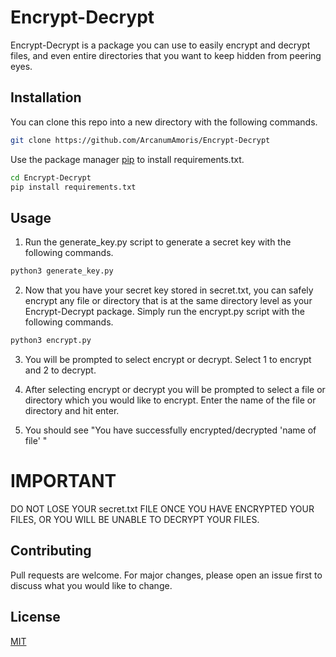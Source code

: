 # Encrypt-Decrypt

Encrypt-Decrypt is a package you can use to easily encrypt and decrypt files, and even entire directories that you want to keep hidden from peering eyes.

## Installation

You can clone this repo into a new directory with the following commands.

```bash 
git clone https://github.com/ArcanumAmoris/Encrypt-Decrypt
```

Use the package manager [pip](https://pip.pypa.io/en/stable/) to install requirements.txt.

```bash
cd Encrypt-Decrypt
pip install requirements.txt
```

## Usage

1. Run the generate_key.py script to generate a secret key with the following commands.

```bash 
python3 generate_key.py
```

2. Now that you have your secret key stored in secret.txt, you can safely encrypt any file or directory that is at the same directory level as your Encrypt-Decrypt package. Simply run the encrypt.py script with the following commands.

```bash 
python3 encrypt.py
```

3. You will be prompted to select encrypt or decrypt. Select 1 to encrypt and 2 to decrypt.

4. After selecting encrypt or decrypt you will be prompted to select a file or directory which you would like to encrypt. Enter the name of the file or directory and hit enter. 

5. You should see "You have successfully encrypted/decrypted 'name of file' "

# IMPORTANT 

DO NOT LOSE YOUR secret.txt FILE ONCE YOU HAVE ENCRYPTED YOUR FILES, OR YOU WILL BE UNABLE TO DECRYPT YOUR FILES.


## Contributing
Pull requests are welcome. For major changes, please open an issue first to discuss what you would like to change.


## License
[MIT](https://choosealicense.com/licenses/mit/)